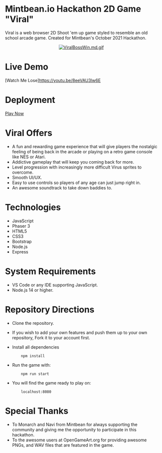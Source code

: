 
# Mintbean.io Hackathon 2D Game "Viral"
Viral is a web browser 2D Shoot 'em up game styled to resemble an old school arcade game. Created for Mintbean's October 2021 Hackathon.


<div align='center'>
     
[![ViralBossWin.md.gif](https://s9.gifyu.com/images/ViralBossWin.md.gif)](https://gifyu.com/image/Gy9X)
     
</div>

# Live Demo

[Watch Me Lose]https://youtu.be/8eeVAU3lw6E

# Deployment

[Play Now](https://will-watson.github.io/hackathon-viral/)

# Viral Offers
- A fun and rewarding game experience that will give players the nostalgic feeling of being back in the arcade or playing on a retro game console like NES or Atari. 
- Addictive gameplay that will keep you coming back for more.
- Level progression with increasingly more difficult Virus sprites to overcome.
- Smooth UI/UX.
- Easy to use controls so players of any age can just jump right in.
- An awesome soundtrack to take down baddies to.

# Technologies

- JavaScript
- Phaser 3
- HTML5
- CSS3
- Bootstrap
- Node.js
- Express

# System Requirements

- VS Code or any IDE supporting JavaScript.
- Node.js 14 or higher.

# Repository Directions

- Clone the repository.
- If you wish to add your own features and push them up to your own repository, Fork it to your account first.
- Install all dependencies

          npm install
          
- Run the game with:

          npm run start
          
- You will find the game ready to play on:

          
          localhost:8080

# Special Thanks

- To Monarch and Navi from Mintbean for always supporting the community and giving me the opportunity to participate in this hackathon.
- To the awesome users at OpenGameArt.org for providing awesome PNGs, and WAV files that are featured in the game.

